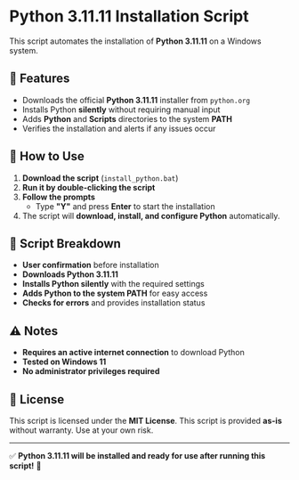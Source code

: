 # Python 3.11.11 Installation Script

This script automates the installation of **Python 3.11.11** on a Windows system.

## 📌 Features
- Downloads the official **Python 3.11.11** installer from `python.org`
- Installs Python **silently** without requiring manual input
- Adds **Python** and **Scripts** directories to the system **PATH**
- Verifies the installation and alerts if any issues occur

## 🚀 How to Use
1. **Download the script** (`install_python.bat`)
2. **Run it by double-clicking the script**
3. **Follow the prompts**
   - Type **"Y"** and press **Enter** to start the installation
4. The script will **download, install, and configure Python** automatically.

## 📂 Script Breakdown
- **User confirmation** before installation  
- **Downloads Python 3.11.11**  
- **Installs Python silently** with the required settings  
- **Adds Python to the system PATH** for easy access  
- **Checks for errors** and provides installation status  

## ⚠️ Notes
- **Requires an active internet connection** to download Python
- **Tested on Windows 11**
- **No administrator privileges required**

## 📜 License
This script is licensed under the **MIT License**. This script is provided **as-is** without warranty. Use at your own risk.

---

✅ **Python 3.11.11 will be installed and ready for use after running this script!** 🚀

